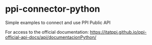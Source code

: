 # ppi-connector-python
Simple examples to connect and use PPI Public API

For access to the official documentation:
https://itatppi.github.io/ppi-official-api-docs/api/documentacionPython/
